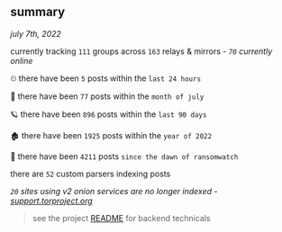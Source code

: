 
## summary
_july 7th, 2022_

currently tracking `111` groups across `163` relays & mirrors - _`70` currently online_

⏲ there have been `5` posts within the `last 24 hours`

🦈 there have been `77` posts within the `month of july`

🪐 there have been `896` posts within the `last 90 days`

🏚 there have been `1925` posts within the `year of 2022`

🦕 there have been `4211` posts `since the dawn of ransomwatch`

there are `52` custom parsers indexing posts

_`20` sites using v2 onion services are no longer indexed - [support.torproject.org](https://support.torproject.org/onionservices/v2-deprecation/)_

> see the project [README](https://github.com/joshhighet/ransomwatch#ransomwatch--) for backend technicals
